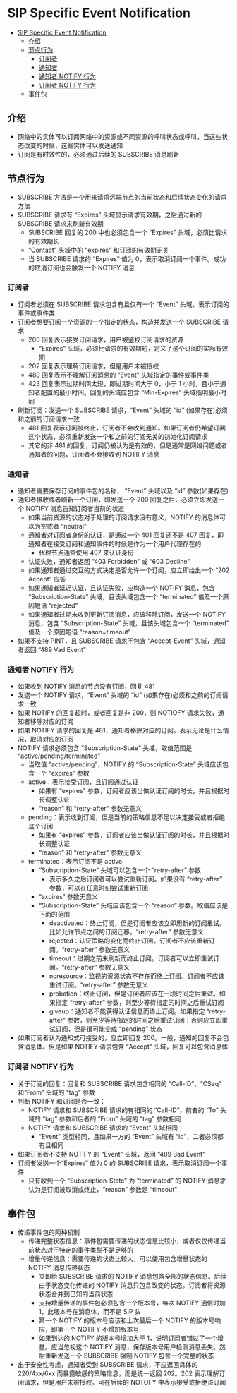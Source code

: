 # SIP Specific Event Notification

- [SIP Specific Event Notification](#sip-specific-event-notification)
  - [介绍](#%E4%BB%8B%E7%BB%8D)
  - [节点行为](#%E8%8A%82%E7%82%B9%E8%A1%8C%E4%B8%BA)
    - [订阅者](#%E8%AE%A2%E9%98%85%E8%80%85)
    - [通知者](#%E9%80%9A%E7%9F%A5%E8%80%85)
    - [通知者 NOTIFY 行为](#%E9%80%9A%E7%9F%A5%E8%80%85-notify-%E8%A1%8C%E4%B8%BA)
    - [订阅者 NOTIFY 行为](#%E8%AE%A2%E9%98%85%E8%80%85-notify-%E8%A1%8C%E4%B8%BA)
  - [事件包](#%E4%BA%8B%E4%BB%B6%E5%8C%85)

## 介绍

- 网络中的实体可以订阅网络中的资源或不同资源的呼叫状态或呼叫，当这些状态改变的时候，这些实体可以发送通知
- 订阅是有时效性的，必须通过后续的 SUBSCRIBE 消息刷新

## 节点行为

- SUBSCRIBE 方法是一个用来请求远端节点的当前状态和后续状态变化的请求方法
- SUBSCRIBE 请求有 “Expires” 头域显示请求有效期，之后通过新的 SUBSCRIBE 请求来刷新有效期
  - SUBSCRIBE 回复的 200 中也必须包含一个 “Expires” 头域，必须比请求的有效期长
  - “Contact” 头域中的 “expires” 和订阅的有效期无关
  - 当 SUBSCRIBE 请求的 “Expires” 值为 0，表示取消订阅一个事件。成功的取消订阅也会触发一个 NOTIFY 消息

### 订阅者

- 订阅者必须在 SUBSCRIBE 请求包含有且仅有一个 “Event” 头域，表示订阅的事件或事件类
- 订阅者想要订阅一个资源的一个指定的状态，构造并发送一个 SUBSCRIBE 请求
  - 200 回复表示接受订阅请求，用户被鉴权订阅请求的资源
    - “Expires” 头域，必须比请求的有效期短，定义了这个订阅的实际有效期
  - 202 回复表示理解订阅请求，但是用户未被授权
  - 489 回复表示不理解订阅消息的 “Event” 头域指定的事件或事件类
  - 423 回复表示过期时间太短，即过期时间大于 0，小于 1 小时，且小于通知者配置的最小时间。回复的头域应包含 “Min-Expires” 头域指明最小时间
- 刷新订阅：发送一个 SUBSCRIBE 请求，“Event” 头域的 “id” (如果存在)必须和之前的订阅请求一致
  - 481 回复表示订阅被终止，订阅者不会收到通知。如果订阅者仍希望订阅这个状态，必须重新发送一个和之前的订阅无关的初始化订阅请求
  - 其它的非 481 的回复，订阅仍被认为是有效的，但是通常是网络问题或者通知者的问题，订阅者不会接收到 NOTIFY 消息

### 通知者

- 通知者需要保存订阅的事件包的名称， “Event” 头域以及 “id” 参数(如果存在)
- 通知者接收或者刷新一个订阅，即发送一个 200 回复之后，必须立即发送一个 NOTIFY 消息告知订阅者当前的状态
  - 如果当前资源的状态对于处理的订阅请求没有意义，NOTIFY 的消息体可以为空或者 “neutral”
  - 通知者对订阅者身份的认证，是通过一个 401 回复还不是 407 回复，即通知者在接受订阅和通知事件的时候是作为一个用户代理存在的
    - 代理节点通常使用 407 来认证身份
  - 认证失败，通知者返回 “403 Forbidden” 或 “603 Decline”
  - 如果通知者通过交互的方式决定是否允许一个订阅，应立即给出一个 “202 Accept” 应答
  - 如果通知者延迟认证，且认证失败，应构造一个 NOTIFY 消息，包含 “Subscription-State” 头域，且该头域包含一个 “terminated” 值及一个原因短语 “rejected”
  - 如果通知者过期未收到更新订阅消息，应该移除订阅，发送一个 NOTIFY 消息，包含 “Subscription-State” 头域，且该头域包含一个 “terminated” 值及一个原因短语 “reason=timeout”
- 如果不支持 PINT，且 SUBSCRIBE 请求不包含 “Accept-Event” 头域，通知者返回 “489 Vad Event”

### 通知者 NOTIFY 行为

- 如果收到 NOTIFY 消息的节点没有订阅，回复 481
- 发送一个 NOTIFY 请求，“Event” 头域的 “id” (如果存在)必须和之前的订阅请求一致
- 如果 NOTIFY 的回复超时，或者回复是非 200，则 NOTIOFY 请求失败，通知者移除对应的订阅
- 如果 NOTIFY 请求的回复是 481，通知者移除对应的订阅，表示无论是什么情况，取消对应的订阅
- NOTIFY 请求必须包含 “Subscription-State” 头域，取值范围是 “active/pending/terminated”
  - 当取值 “active/pending”，NOTIFY 的 “Subscription-State” 头域应该包含一个 “expires” 参数
  - active：表示接受订阅，且订阅通过认证
    - 如果有 “expires”  参数，订阅者应该当做认证订阅的时长，并且根据时长调整认证
    - “reason” 和 “retry-after” 参数无意义
  - pending：表示收到订阅，但是当前的策略信息不足以决定接受或者拒绝这个订阅
    - 如果有 “expires”  参数，订阅者应该当做认证订阅的时长，并且根据时长调整认证
    - “reason” 和 “retry-after” 参数无意义
  - terminated：表示订阅不是 active
    - “Subscription-State” 头域可以包含一个 “retry-after” 参数
      - 表示多久之后订阅者可以尝试重新订阅。如果没有 “retry-after” 参数，可以在任意时刻尝试重新订阅
    - “expires” 参数无意义
    - “Subscription-State” 头域应该包含一个 “reason” 参数。取值应该是下面的范围
      - deactivated：终止订阅，但是订阅者应该立即用新的订阅重试。比如允许节点之间的订阅迁移。“retry-after” 参数无意义
      - rejected：认证策略的变化而终止订阅。订阅者不应该重新订阅。“retry-after” 参数无意义
      - timeout：过期之前未刷新而终止订阅。订阅者可以立即重试订阅。“retry-after” 参数无意义
      - noresource：监视的资源状态不存在而终止订阅。订阅者不应该重试订阅。“retry-after” 参数无意义
      - probation：终止订阅，但是订阅者应该在一段时间之后重试。如果指定 “retry-after” 参数，则至少等待指定的时间之后重试订阅
      - giveup：通知者不能获得认证信息而终止订阅。如果指定 “retry-after” 参数，则至少等待指定的时间之后重试订阅；否则应立即重试订阅，但是很可能变成 “pending” 状态
- 如果订阅者认为通知式可接受的，应立即回复 200。一般，通知的回复不会包含消息体。但是如果 NOTIFY 请求包含 “Accept” 头域，回复可以包含消息体

### 订阅者 NOTIFY 行为

- 关于订阅的回复：回复和 SUBSCRIBE 请求包含相同的 “Call-ID”、“CSeq” 和“From” 头域的 “tag” 参数
- 判断 NOTIFY 和订阅是否一致：
  - NOTIFY 请求和 SUBSCRIBE 请求的有相同的 “Call-ID”，前者的 “To” 头域的 “tag” 参数和后者的 “From” 头域的 “tag” 参数相同
  - NOTIFY 请求和 SUBSCRIBE 请求的 “Event” 头域相同
    - “Event” 类型相同，且如果一方的 “Event” 头域有 “id”，二者必须都有且相同
- 如果订阅者不支持 NOTIFY 的 “Event” 头域，返回 “489 Bad Event”
- 订阅者发送一个“Expires” 值为 0 的 SUBSCRIBE 请求，表示取消订阅一个事件
  - 只有收到一个 “Subscription-State” 为 “terminated” 的 NOTIFY 消息才认为是订阅被取消或终止，“reason” 参数是 “timeout”

## 事件包

- 传递事件包的两种机制
  - 传递完整状态信息：事件包需要传递的状态信息比较小，或者仅仅传递当前状态对于特定的事件类型不是足够的
  - 增量传递信息：需要传递的状态比较大，可以使用包含增量状态的 NOTIFY 消息传递状态
    - 立即给 SUBSCRIBE 请求的 NOTIFY 消息包含全部的状态信息。后续由于状态变化传递的 NOTIFY 消息只包含改变的状态。订阅者将资源状态合并到已知的当前状态
    - 支持增量传递的事件包必须包含一个版本号，每次 NOTIFY 通信时加 1，此版本号在消息体，而不是 SIP 头
    - 第一个 NOTIFY 的版本号应该和上次最后一个 NOTIFY 的版本号响应，即第一个 NOTIFY 不增加版本号
    - 如果到达的 NOTIFY 的版本号增加大于 1，说明订阅者错过了一个增量。应当忽视这个 NOTIFY 消息，保存版本号用户检测消息丢失。然后重新发送一个 SUBSCRIBE 强制 NOTIFY 包含一个完整的状态
- 出于安全性考虑，通知者受到 SUBSCRIBE 请求，不应返回具体的 220/4xx/6xx 而暴露敏感的策略信息，而是统一返回 202。202 表示理解订阅请求，但是用户未被授权。可在后续的 NOTOFY 中表示接受或拒绝该订阅